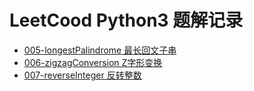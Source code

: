 # LeetCood Python3 题解记录
- [005-longestPalindrome 最长回文子串](Medium/005-longestPalindrome/README.md)
- [006-zigzagConversion Z字形变换](Medium/006-zigzagConversion/README.md) 
- [007-reverseInteger 反转整数](Easy/007-reverseInteger/README.md)